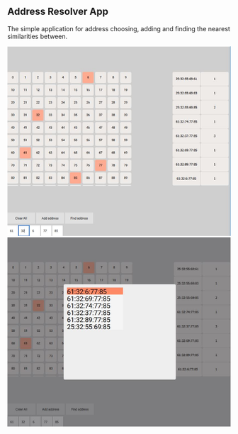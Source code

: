 ## Address Resolver App

The simple application for address choosing, adding and finding the nearest similarities between.

![Main Page]( images/main_page.JPG )
![Address Search]( images/address_search.JPG )